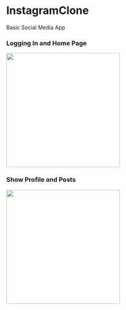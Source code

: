 # InstagramClone

Basic Social Media App

<h3>Logging In and Home Page</h3>
<img src="https://user-images.githubusercontent.com/16580768/80634860-b3e5f480-8a20-11ea-832e-6e3c93d4932d.gif" width="300" />


<h3>Show Profile and Posts</h3>
<img src="https://user-images.githubusercontent.com/16580768/80649083-f9adb780-8a36-11ea-888c-929a35ff6725.gif" width="300" />
